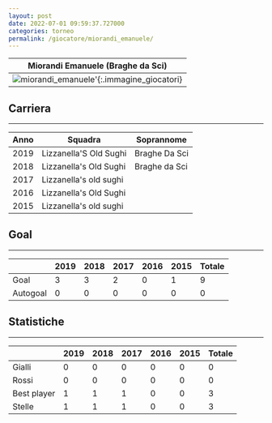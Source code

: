 ```yaml
---
layout: post
date: 2022-07-01 09:59:37.727000
categories: torneo
permalink: /giocatore/miorandi_emanuele/
---
```

<link rel='stylesheets' href='./../assets/giocatori.css'>

| Miorandi Emanuele (Braghe da Sci) |
|:-----:|
| ![miorandi_emanuele]('./../../assets/giocatori/miorandi_emanuele.png)'{:.immagine_giocatori} |


## Carriera
----

|Anno|Squadra|Soprannome|
|:---:|---|---|
|2019|Lizzanella'S Old Sughi|Braghe Da Sci|
|2018|Lizzanella's Old Sughi|Braghe da Sci|
|2017|Lizzanella's old sughi||
|2016|Lizzanella's Old Sughi||
|2015|Lizzanella's old sughi||


## Goal
----

| |2019|2018|2017|2016|2015| Totale |
|---|---|---|---|---|---|---|
|Goal|3|3|2|0|1|9|
|Autogoal|0|0|0|0|0|0|


## Statistiche
----

| |2019|2018|2017|2016|2015| Totale |
|---|---|---|---|---|---|---|
|Gialli|0|0|0|0|0|0|
|Rossi|0|0|0|0|0|0|
|Best player|1|1|1|0|0|3|
|Stelle|1|1|1|0|0|3|